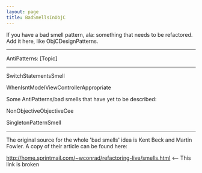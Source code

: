 ```yaml
---
layout: page
title: BadSmellsInObjC
---
```


If you have a bad smell pattern, ala: something that needs to be refactored.  Add it here, like ObjCDesignPatterns.

----

AntiPatterns: [Topic]

----

SwitchStatementsSmell

WhenIsntModelViewControllerAppropriate

Some AntiPatterns/bad smells that have yet to be described:

NonObjectiveObjectiveCee

SingletonPatternSmell

----

The original source for the whole 'bad smells' idea is Kent Beck and Martin Fowler. A copy of their article can be found here:

http://home.sprintmail.com/~wconrad/refactoring-live/smells.html <-- This link is broken

